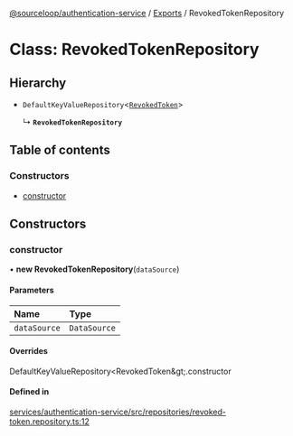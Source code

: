 [@sourceloop/authentication-service](../README.md) / [Exports](../modules.md) / RevokedTokenRepository

# Class: RevokedTokenRepository

## Hierarchy

- `DefaultKeyValueRepository`<[`RevokedToken`](RevokedToken.md)\>

  ↳ **`RevokedTokenRepository`**

## Table of contents

### Constructors

- [constructor](RevokedTokenRepository.md#constructor)

## Constructors

### constructor

• **new RevokedTokenRepository**(`dataSource`)

#### Parameters

| Name | Type |
| :------ | :------ |
| `dataSource` | `DataSource` |

#### Overrides

DefaultKeyValueRepository&lt;RevokedToken\&gt;.constructor

#### Defined in

[services/authentication-service/src/repositories/revoked-token.repository.ts:12](https://github.com/sourcefuse/loopback4-microservice-catalog/blob/68ec38a2a/services/authentication-service/src/repositories/revoked-token.repository.ts#L12)
